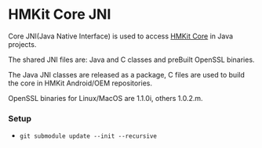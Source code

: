 # HMKit Core JNI

Core JNI(Java Native Interface) is used to access [HMKit Core](https://github.com/highmobility/hmkit-core/) 
in Java projects.

The shared JNI files are: Java and C classes and preBuilt OpenSSL binaries.

The Java JNI classes are released as a package, C files are used to build the core in HMKit 
Android/OEM repositories.


OpenSSL binaries for Linux/MacOS are 1.1.0i, others 1.0.2.m.

### Setup

* `git submodule update --init --recursive`